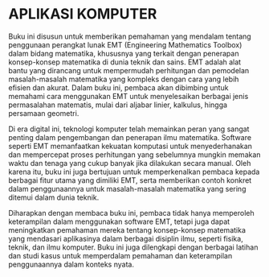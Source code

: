 # APLIKASI KOMPUTER

Buku ini disusun untuk memberikan pemahaman yang mendalam tentang penggunaan perangkat lunak EMT (Engineering Mathematics Toolbox) dalam bidang matematika, khususnya yang terkait dengan penerapan konsep-konsep matematika di dunia teknik dan sains. EMT adalah alat bantu yang dirancang untuk mempermudah perhitungan dan pemodelan masalah-masalah matematika yang kompleks dengan cara yang lebih efisien dan akurat. Dalam buku ini, pembaca akan dibimbing untuk memahami cara menggunakan EMT untuk menyelesaikan berbagai jenis permasalahan matematis, mulai dari aljabar linier, kalkulus, hingga persamaan geometri.

Di era digital ini, teknologi komputer telah memainkan peran yang sangat penting dalam pengembangan dan penerapan ilmu matematika. Software seperti EMT memanfaatkan kekuatan komputasi untuk menyederhanakan dan mempercepat proses perhitungan yang sebelumnya mungkin memakan waktu dan tenaga yang cukup banyak jika dilakukan secara manual. Oleh karena itu, buku ini juga bertujuan untuk memperkenalkan pembaca kepada berbagai fitur utama yang dimiliki EMT, serta memberikan contoh konkret dalam penggunaannya untuk masalah-masalah matematika yang sering ditemui dalam dunia teknik.

Diharapkan dengan membaca buku ini, pembaca tidak hanya memperoleh keterampilan dalam menggunakan software EMT, tetapi juga dapat meningkatkan pemahaman mereka tentang konsep-konsep matematika yang mendasari aplikasinya dalam berbagai disiplin ilmu, seperti fisika, teknik, dan ilmu komputer. Buku ini juga dilengkapi dengan berbagai latihan dan studi kasus untuk memperdalam pemahaman dan keterampilan penggunaannya dalam konteks nyata.
